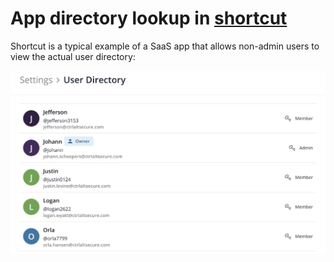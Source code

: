 # App directory lookup in [shortcut](https://shortcut.com)

Shortcut is a typical example of a SaaS app that allows non-admin users to view the actual user directory:

![screenshot](shortcut.png)
